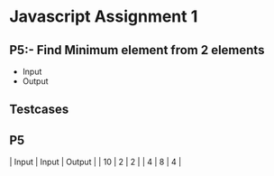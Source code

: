 # Javascript Assignment 1

## P5:-  Find Minimum element from 2 elements

- Input
- Output

## Testcases

## P5
| Input | Input | Output |
| 10 | 2 | 2 |
| 4 | 8 | 4 |
